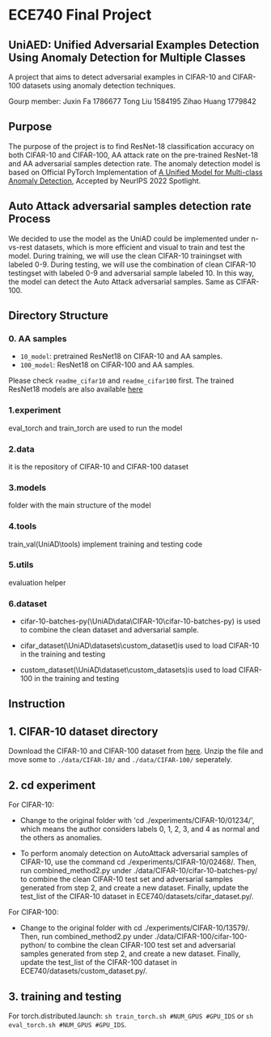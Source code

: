 # ECE740 Final Project

## UniAED: Unified Adversarial Examples Detection Using Anomaly Detection for Multiple Classes

A project that aims to detect adversarial examples in CIFAR-10 and CIFAR-100 datasets using anomaly detection techniques.

Gourp member: Juxin Fa 1786677 Tong Liu 1584195 Zihao Huang 1779842

## Purpose

The purpose of the project is to find ResNet-18 classification accuracy on both CIFAR-10 and CIFAR-100, AA attack rate on the pre-trained ResNet-18 and AA adversarial samples detection rate. The anomaly detection model is based on Official PyTorch Implementation of [A Unified Model for Multi-class Anomaly Detection](https://arxiv.org/abs/2206.03687), Accepted by NeurIPS 2022 Spotlight.

## Auto Attack adversarial samples detection rate Process

We decided to use the model as the UniAD could be implemented under n-vs-rest datasets, which is more efficient and visual to train and test the model. During training, we will use the clean CIFAR-10 trainingset with labeled 0-9. During testing, we will use the combination of clean CIFAR-10 testingset with labeled 0-9 and adversarial sample labeled 10. In this way, the model can detect the Auto Attack adversarial samples. Same as CIFAR-100.

## Directory Structure

### 0. AA samples
* `10_model`: pretrained ResNet18 on CIFAR-10 and AA samples. 
* `100_model`: ResNet18 on CIFAR-100 and AA samples. 

Please check `readme_cifar10` and `readme_cifar100` first. The trained ResNet18 models are also available [here](https://www.kaggle.com/datasets/jaxonlaw/resnet18-on-cifar)

### 1.experiment

eval_torch and train_torch are used to run the model

### 2.data

it is the repository of CIFAR-10 and CIFAR-100 dataset

### 3.models

folder with the main structure of the model

### 4.tools

train_val(UniAD\tools) implement training and testing code

### 5.utils

evaluation helper

### 6.dataset

* cifar-10-batches-py(\UniAD\data\CIFAR-10\cifar-10-batches-py) is used to combine the clean dataset and adversarial sample.

* cifar_dataset(\UniAD\datasets\custom_dataset)is used to load CIFAR-10 in the training and testing

* custom_dataset(\UniAD\dataset\custom_datasets)is used to load CIFAR-100 in the training and testing

## Instruction

## 1. CIFAR-10 dataset directory


Download the CIFAR-10 and CIFAR-100 dataset from [here](http://www.cs.toronto.edu/~kriz/cifar.html). Unzip the file and move some to `./data/CIFAR-10/` and `./data/CIFAR-100/` seperately. 

## 2. cd experiment 

For CIFAR-10:

* Change to the original folder with 'cd ./experiments/CIFAR-10/01234/', which means the author considers labels 0, 1, 2, 3, and 4 as normal and the others as anomalies.

* To perform anomaly detection on AutoAttack adversarial samples of CIFAR-10, use the command cd ./experiments/CIFAR-10/02468/. Then, run combined_method2.py under ./data/CIFAR-10/cifar-10-batches-py/ to combine the clean CIFAR-10 test set and adversarial samples generated from step 2, and create a new dataset. Finally, update the test_list of the CIFAR-10 dataset in ECE740/datasets/cifar_dataset.py/.

For CIFAR-100:

* Change to the original folder with cd ./experiments/CIFAR-10/13579/. Then, run combined_method2.py under ./data/CIFAR-100/cifar-100-python/ to combine the clean CIFAR-100 test set and adversarial samples generated from step 2, and create a new dataset. Finally, update the test_list of the CIFAR-100 dataset in ECE740/datasets/custom_dataset.py/.

## 3. training and testing

For torch.distributed.launch:  `sh train_torch.sh #NUM_GPUS #GPU_IDS` or `sh eval_torch.sh #NUM_GPUS #GPU_IDS`.
